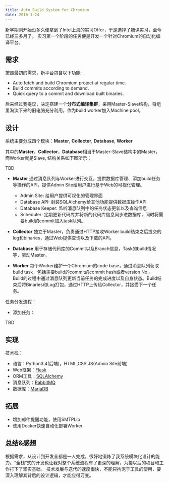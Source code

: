 ```yaml
---
title: Auto Build System for Chromium
date: 2016-1-24
---
```


新学期刚开始没多久便拿到了Intel上海的实习Offer，于是选择了翘课实习，至今已经三多月了。
实习第一个阶段的任务便是开发一个针对Chromium的自动化编译平台。

## 需求 ##
按照最初的需求，新平台包含以下功能:
*   Auto fetch and build Chromium project at regular time.
*   Build commits according to demand.
*   Quick query to a commit and download built binaries.

后来经过我提议，决定搭建一个**分布式编译集群**，采用Master-Slave结构，将组里淘汰下来的旧电脑充分利用，作为build worker加入Machine pool。

## 设计 ##
系统主要分成四个模块：**Master**, **Collector**, **Database**, **Worker**

其中的**Master**，**Collector**，**Database**相当于Master-Slave结构中的Master，而Worker就是Slave,
结构关系如下图所示：

TBD

*   **Master**
通过消息队列与Worker进行交互，提供数据库管理、添加build任务等操作的API。提供Admin Site给用户进行基于Web的可视化管理。
    *   Admin Site: 给用户提供可视化的管理界面
    *   Database API: 封装SQLAlchemy给其他功能提供数据库操作API
    *   Database Keeper: 监听消息队列中的任务状态更新以及查询信息
    *   Scheduler: 定期更新代码库并将新的代码库信息同步进数据库，同时将需要build的commit加入task队列。

*   **Collector**
独立于Master，负责通过HTTP接收Worker build结束之后提交的log和binaries，通过Web提供查询以及下载的API。

*   **Database**
用于存储代码库的Commit以及Branch信息，Task的build情况等，驱动Master。

*   **Worker**
每个Worker维护一个Chromium的code base，通过消息队列获取build task，包括需要build的commit的commit hash或者version No.。
Build的过程中通过消息队列更新当前任务的完成进度以及自身状态。Build结束后将Binaries和Log打包，通过HTTP上传给Collector，并接受下一个任务。

任务分发流程：
*   添加任务：

TBD

## 实现 ##
技术栈：
*   语言：Python3.4(后端)，HTML,CSS,JS(Admin Site前端)
*   Web框架：[Flask](http://flask.pocoo.org/)
*   ORM工具：[SQLAlchemy](http://www.sqlalchemy.org/)
*   消息队列：[RabbitMQ](http://www.rabbitmq.com/)
*   数据库：[MariaDB](https://mariadb.org/)


## 拓展 ##
*   增加邮件提醒功能，使用SMTPLib
*   使用Docker快速自动化部署Worker

## 总结&感想 ##
根据需求，从设计到开发全都是一人完成，很好地锻炼了我系统模块化设计的能力。“全栈”式的开发也让我对整个系统流程有了更深的理解，为接以后的项目和工作打下了坚实基础。
技术发展与迭代的速度很快，不能只拘泥于工具的使用，要深入理解其背后的设计逻辑，才能应得万变。

